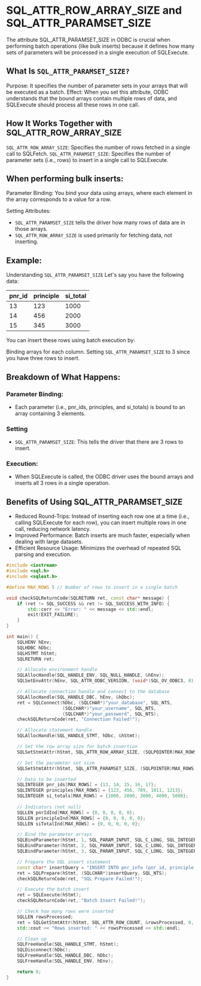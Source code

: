 # SQL_ATTR_ROW_ARRAY_SIZE and SQL_ATTR_PARAMSET_SIZE

The attribute SQL_ATTR_PARAMSET_SIZE in ODBC is crucial when performing batch operations (like bulk inserts) because it defines how many sets of parameters will be processed in a single execution of SQLExecute.

## What Is ```SQL_ATTR_PARAMSET_SIZE?```
Purpose: It specifies the number of parameter sets in your arrays that will be executed as a batch.
Effect: When you set this attribute, ODBC understands that the bound arrays contain multiple rows of data, and SQLExecute should process all these rows in one call.

## How It Works Together with SQL_ATTR_ROW_ARRAY_SIZE
```SQL_ATTR_ROW_ARRAY_SIZE```: Specifies the number of rows fetched in a single call to SQLFetch.
```SQL_ATTR_PARAMSET_SIZE```: Specifies the number of parameter sets (i.e., rows) to insert in a single call to SQLExecute.

## When performing bulk inserts:

Parameter Binding: 
You bind your data using arrays, where each element in the array corresponds to a value for a row.

Setting Attributes:
- ```SQL_ATTR_PARAMSET_SIZE``` tells the driver how many rows of data are in those arrays.
- ```SQL_ATTR_ROW_ARRAY_SIZE``` is used primarily for fetching data, not inserting.

## Example:
Understanding ```SQL_ATTR_PARAMSET_SIZE```
Let's say you have the following data:


| pnr_id  | principle | si_total  |
|----------|----------|----------|
|  13    | 123  | 1000  |
|  14    |  456   |2000  |
| 15      | 345   | 3000 |

You can insert these rows using batch execution by:

Binding arrays for each column.
Setting `SQL_ATTR_PARAMSET_SIZE` to 3 since you have three rows to insert.

## Breakdown of What Happens:
### Parameter Binding:
   - Each parameter (i.e., pnr_ids, principles, and si_totals) is bound to an array containing 3 elements.
### Setting 
   - ```SQL_ATTR_PARAMSET_SIZE```: This tells the driver that there are 3 rows to insert.
### Execution:
   - When SQLExecute is called, the ODBC driver uses the bound arrays and inserts all 3 rows in a single operation.


## Benefits of Using SQL_ATTR_PARAMSET_SIZE
- Reduced Round-Trips: Instead of inserting each row one at a time (i.e., calling SQLExecute for each row), you can insert multiple rows in one call, reducing network latency.
- Improved Performance: Batch inserts are much faster, especially when dealing with large datasets.
- Efficient Resource Usage: Minimizes the overhead of repeated SQL parsing and execution.



```C++
#include <iostream>
#include <sql.h>
#include <sqlext.h>

#define MAX_ROWS 5 // Number of rows to insert in a single batch

void checkSQLReturnCode(SQLRETURN ret, const char* message) {
    if (ret != SQL_SUCCESS && ret != SQL_SUCCESS_WITH_INFO) {
        std::cerr << "Error: " << message << std::endl;
        exit(EXIT_FAILURE);
    }
}

int main() {
    SQLHENV hEnv;
    SQLHDBC hDbc;
    SQLHSTMT hStmt;
    SQLRETURN ret;

    // Allocate environment handle
    SQLAllocHandle(SQL_HANDLE_ENV, SQL_NULL_HANDLE, &hEnv);
    SQLSetEnvAttr(hEnv, SQL_ATTR_ODBC_VERSION, (void*)SQL_OV_ODBC3, 0);

    // Allocate connection handle and connect to the database
    SQLAllocHandle(SQL_HANDLE_DBC, hEnv, &hDbc);
    ret = SQLConnect(hDbc, (SQLCHAR*)"your_database", SQL_NTS,
                     (SQLCHAR*)"your_username", SQL_NTS,
                     (SQLCHAR*)"your_password", SQL_NTS);
    checkSQLReturnCode(ret, "Connection Failed!");

    // Allocate statement handle
    SQLAllocHandle(SQL_HANDLE_STMT, hDbc, &hStmt);

    // Set the row array size for batch insertion
    SQLSetStmtAttr(hStmt, SQL_ATTR_ROW_ARRAY_SIZE, (SQLPOINTER)MAX_ROWS, 0);

    // Set the parameter set size
    SQLSetStmtAttr(hStmt, SQL_ATTR_PARAMSET_SIZE, (SQLPOINTER)MAX_ROWS, 0);

    // Data to be inserted
    SQLINTEGER pnr_ids[MAX_ROWS] = {13, 14, 15, 16, 17};
    SQLINTEGER principles[MAX_ROWS] = {123, 456, 789, 1011, 1213};
    SQLINTEGER si_totals[MAX_ROWS] = {1000, 2000, 3000, 4000, 5000};
    
    // Indicators (not null)
    SQLLEN pnrIdInd[MAX_ROWS] = {0, 0, 0, 0, 0};
    SQLLEN principleInd[MAX_ROWS] = {0, 0, 0, 0, 0};
    SQLLEN siTotalInd[MAX_ROWS] = {0, 0, 0, 0, 0};

    // Bind the parameter arrays
    SQLBindParameter(hStmt, 1, SQL_PARAM_INPUT, SQL_C_LONG, SQL_INTEGER, 0, 0, pnr_ids, 0, pnrIdInd);
    SQLBindParameter(hStmt, 2, SQL_PARAM_INPUT, SQL_C_LONG, SQL_INTEGER, 0, 0, principles, 0, principleInd);
    SQLBindParameter(hStmt, 3, SQL_PARAM_INPUT, SQL_C_LONG, SQL_INTEGER, 0, 0, si_totals, 0, siTotalInd);

    // Prepare the SQL insert statement
    const char* insertQuery = "INSERT INTO pnr_info (pnr_id, principle, si_total) VALUES (?, ?, ?)";
    ret = SQLPrepare(hStmt, (SQLCHAR*)insertQuery, SQL_NTS);
    checkSQLReturnCode(ret, "SQL Prepare Failed!");

    // Execute the batch insert
    ret = SQLExecute(hStmt);
    checkSQLReturnCode(ret, "Batch Insert Failed!");

    // Check how many rows were inserted
    SQLLEN rowsProcessed;
    ret = SQLGetStmtAttr(hStmt, SQL_ATTR_ROW_COUNT, &rowsProcessed, 0, NULL);
    std::cout << "Rows inserted: " << rowsProcessed << std::endl;

    // Clean up
    SQLFreeHandle(SQL_HANDLE_STMT, hStmt);
    SQLDisconnect(hDbc);
    SQLFreeHandle(SQL_HANDLE_DBC, hDbc);
    SQLFreeHandle(SQL_HANDLE_ENV, hEnv);

    return 0;
}
```
